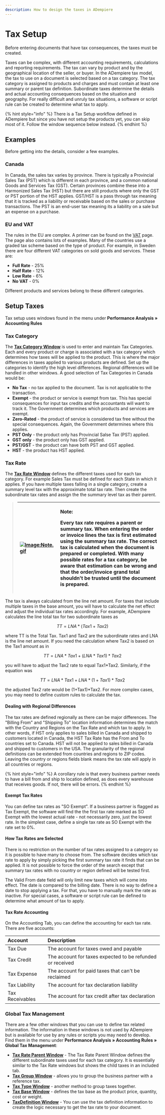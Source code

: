 ```yaml
---
description: How to design the taxes in ADempiere
---
```


# Tax Setup

Before entering documents that have tax consequences, the taxes must be created.

Taxes can be complex, with different accounting requirements, calculations and reporting requirements. The tax can vary by product and by the geographical location of the seller, or buyer. In the ADempiere tax model, the tax to use on a document is selected based on a tax category. The tax category is assigned to products and charges and must contain at least one summary or parent tax definition. Subordinate taxes determine the details and actual accounting consequences based on the situation and geography. For really difficult and unruly tax situations, a software or script rule can be created to determine what tax to apply.

{% hint style="info" %}
There is a Tax Setup workflow defined in ADempiere but since you have not setup the products yet, you can skip most of it. Follow the window sequence below instead.
{% endhint %}

## Examples

Before getting into the details, consider a few examples.

### Canada

In Canada, the sales tax varies by province. There is typically a Provincial Sales Tax \(PST\) which is different in each province, and a common national Goods and Services Tax \(GST\). Certain provinces combine these into a Harmonized Sales Tax \(HST\) but there are still products where only the GST or PST portion of the HST applies. GST/HST is a pass through tax meaning that it is tracked as a liability or receivable based on the sales or purchase transactions. The PST is an end-user tax meaning its a liability on a sale but an expense on a purchase.

### EU and VAT

The rules in the EU are complex. A primer can be found on the [VAT](http://wiki.adempiere.net/VAT) page. The page also contains lots of examples. Many of the countries use a graded tax scheme based on the type of product. For example, in Sweden there are four different VAT categories on sold goods and services. These are:

* **Full Rate** - 25%
* **Half Rate** - 12%
* **Low Rate** - 6%
* **No VAT** - 0%

Different products and services belong to these different categories.

## Setup Taxes

Tax setup uses windows found in the menu under **Performance Analysis » Accounting Rules**

### **Tax Category**

The [**Tax Category Window**](http://wiki.adempiere.net/ManPageW_TaxCategory) is used to enter and maintain Tax Categories. Each and every product or charge is associated with a tax category which determines how taxes will be applied to the product. This is where the major differences in taxes applied to various products are defined. Set up the categories to identify the high level differences. Regional differences will be handled in other windows. A good selection of Tax Categories in Canada would be:

* **No Tax** - no tax applied to the document. Tax is not applicable to the transaction.
* **Exempt** - the product or service is exempt from tax. This has special consequences for input tax credits and the accountants will want to track it. The Government determines which products and services are exempt.
* **Zero-Rated** - the product of service is considered tax free without the special consequences. Again, the Government determines where this applies.
* **PST Only** - the product only has Provincial Salse Tax \(PST\) applied.
* **GST only** - the product only has GST applied.
* **PST/GST** - the product can have both PST and GST applied.
* **HST** - the product has HST applied.

### Tax Rate

The [**Tax Rate Window**](http://wiki.adempiere.net/ManPageW_TaxRate) defines the different taxes used for each tax category. For example Sales Tax must be defined for each State in which it applies. If you have multiple taxes falling in a single category, create a summary level tax with the approximate total tax rate. Then create the subordinate tax rates and assign the the summary level tax as their parent.

> <table>
>   <thead>
>     <tr>
>       <th style="text-align:left"><a href="http://wiki.adempiere.net/File:Note.gif"><img src="http://wiki.adempiere.net/images/6/62/Note.gif" alt="Image:Note.gif"/></a>
>       </th>
>       <th style="text-align:left">
>         <p><b>Note:</b>
>         </p>
>         <p>Every tax rate requires a parent or summary tax. When entering the order
>           or invoice lines the tax is first estimated using the summary tax rate.
>           The correct tax is calculated when the document is prepared or completed.
>           With many possible rates for a tax category, be aware that estimation can
>           be wrong and that the order/invoice grand total shouldn't be trusted until
>           the document is prepared.</p>
>       </th>
>     </tr>
>   </thead>
>   <tbody></tbody>
> </table>

The tax is always calculated from the line net amount. For taxes that include multiple taxes in the base amount, you will have to calculate the net effect and adjust the individual tax rates accordingly. For example, ADempiere calculates the line total tax for two subordinate taxes as

$$
TT = LNA*(Tax1 + Tax2)
$$

where TT is the Total Tax. Tax1 and Tax2 are the subordinate rates and LNA is the line net amount. If you need the calculation where Tax2 is based on the Tax1 amount as in

$$
TT = LNA*Tax1 + (LNA*Tax1)*Tax2
$$

you will have to adjust the Tax2 rate to equal Tax1\*Tax2. Similarly, if the equation was

$$
TT = LNA*Tax1 + LNA*(1+Tax1)*Tax2
$$

the adjusted Tax2 rate would be \(1+Tax1\)\*Tax2. For more complex cases, you may need to define custom rules to calculate the tax.

#### Dealing with Regional Differences

The tax rates are defined regionally as there can be major differences. The "Billing From" and "Shipping To" location information determines the match with the Country and Regions on the Tax Rate and which tax to apply. In other words, if HST only applies to sales billed in Canada and shipped to customers located in Canada, the HST Tax Rate has the From and To countries set to Canada. HST will not be applied to sales billed in Canada and shipped to customers in the USA. The granularity of the regional definitions can be extended from countries and regions to ZIP codes. Leaving the country or regions fields blank means the tax rate will apply in all countries or regions.

{% hint style="info" %}
A corollary rule is that every business partner needs to have a bill from and ship to location defined, as does every warehouse that receives goods. If not, there will be errors.
{% endhint %}

#### Exempt Tax Rates

You can define tax rates as "SO Exempt". If a business partner is flagged as Tax Exempt, the software will find the the first tax rate marked as SO Exempt with the lowest actual rate - not necessarily zero, just the lowest rate. In the simplest case, define a single tax rate as SO Exempt with the rate set to 0%.

#### How Tax Rates are Selected

There is no restriction on the number of tax rates assigned to a category so it is possible to have many to choose from. The software decides which tax rate to apply by simply picking the first summary tax rate it finds that can be applied. It is not possible to force the order of the search except that summary tax rates with no country or region defined will be tested first.

The Valid From date field will only limit new taxes which will come into effect. The date is compared to the billing date. There is no way to define a date to stop applying a tax. For that, you have to manually mark the rate as inactive. For special cases, a software or script rule can be defined to determine what amount of tax to apply.

#### Tax Rate Accounting

On the Accounting Tab, you can define the accounting for each tax rate. There are five accounts:

| Account | Description |
| :--- | :--- |
| Tax Due | The account for taxes owed and payable |
| Tax Credit | The account for taxes expected to be refunded or received |
| Tax Expense | The account for paid taxes that can't be reclaimed |
| Tax Liability | The account for tax declaration liability |
| Tax Receivables | The account for tax credit after tax declaration |

### Global Tax Management

There are a few other windows that you can use to define tax related information. The information in these windows is not used by ADempiere but is available for use by any rules or scripts you may need to develop. Find them in the menu under **Performance Analysis » Accounting Rules » Global Tax Management**:

* [**Tax Rate Parent Window**](http://wiki.adempiere.net/index.php?title=ManPageW_TaxRateParent&action=edit&redlink=1) - The Tax Rate Parent Window defines the different subordinate taxes used for each tax category. It is essentially similar to the Tax Rate windows but shows the child taxes in an included tab.
* [**Tax Group Window**](http://wiki.adempiere.net/index.php?title=ManPageW_TaxGroup&action=edit&redlink=1) - allows you to group the business partner with a reference tax.
* [**Tax Type Window**](http://wiki.adempiere.net/index.php?title=ManPageW_TaxType&action=edit&redlink=1) - another method to group taxes together.
* [**Tax Base Window**](http://wiki.adempiere.net/index.php?title=ManPageW_TaxBase&action=edit&redlink=1) - defines the tax base as the product price, quantity, cost or weight.
* [**TaxDefinition Window**](http://wiki.adempiere.net/index.php?title=ManPageW_TaxDefinition&action=edit&redlink=1) - You can use the tax definition information to create the logic necessary to get the tax rate to your document.

